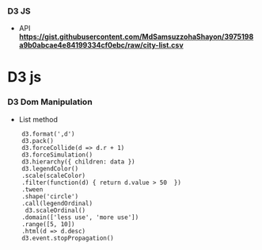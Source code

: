 ### D3 JS
 - API __https://gist.githubusercontent.com/MdSamsuzzohaShayon/3975198a9b0abcae4e84199334cf0ebc/raw/city-list.csv__

 # D3 js
### D3 Dom Manipulation
 - List method
```
    d3.format(',d')
    d3.pack()
    d3.forceCollide(d => d.r + 1)
    d3.forceSimulation()
    d3.hierarchy({ children: data })
    d3.legendColor()
    .scale(scaleColor)
    .filter(function(d) { return d.value > 50  })
    .tween
    .shape('circle')
    .call(legendOrdinal)
     d3.scaleOrdinal()
    .domain(['less use', 'more use'])
    .range([5, 10])
    .html(d => d.desc)
    d3.event.stopPropagation()
```
